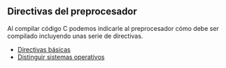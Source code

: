 ## Directivas del preprocesador
Al compilar código C podemos indicarle al preprocesador cómo debe ser compilado incluyendo unas serie de directivas.

- [Directivas básicas](https://github.com/mondeja/fullstack/tree/master/backend/src/005-entorno_de_ejecucion/c/preprocessor/directives.md)
- [Distinguir sistemas operativos](https://github.com/mondeja/fullstack/tree/master/backend/src/005-entorno_de_ejecucion/c/preprocessor/get_os.md)
